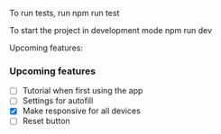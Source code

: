 To run tests, run
npm run test

To start the project in development mode
npm run dev

Upcoming features:
### Upcoming features
- [ ] Tutorial when first using the app
- [ ] Settings for autofill
- [x] Make responsive for all devices
- [ ] Reset button